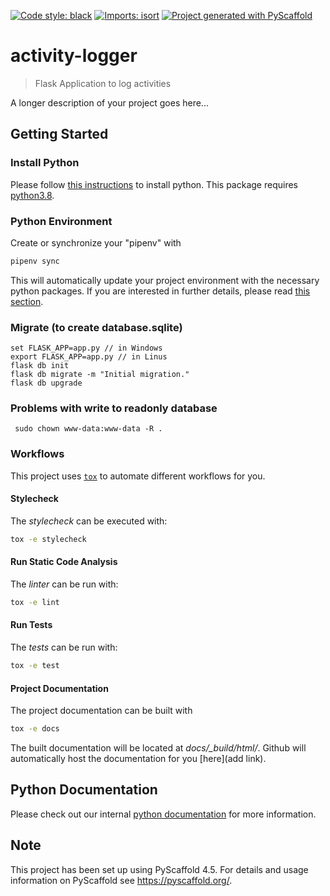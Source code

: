 [![Code style: black](https://img.shields.io/badge/code%20style-black-000000.svg)](https://github.com/psf/black)
[![Imports: isort](https://img.shields.io/badge/%20imports-isort-%231674b1?style=flat&labelColor=ef8336)](https://pycqa.github.io/isort/)
[![Project generated with PyScaffold](https://img.shields.io/badge/-PyScaffold-005CA0?logo=pyscaffold)](https://pyscaffold.org/)

# activity-logger

> Flask Application to log activities

A longer description of your project goes here...

## Getting Started

### Install Python

Please follow
[this instructions](https://pages.github.hexagon.com/geo-surv/python-package-documentation/python-environment/development-workflow/)
to install python. This package requires
[python3.8](https://www.python.org/downloads/release/python-3810/).

### Python Environment

Create or synchronize your "pipenv" with

```bash
pipenv sync
```

This will automatically update your project environment with the necessary python packages.
If you are interested in further details, please read
[this section](https://pages.github.hexagon.com/geo-surv/python-package-documentation/recommended-packages/virtual-environment/#pipenv).


### Migrate (to create database.sqlite)

```console
set FLASK_APP=app.py // in Windows
export FLASK_APP=app.py // in Linus
flask db init
flask db migrate -m "Initial migration."
flask db upgrade
```

### Problems with write to readonly database

```
 sudo chown www-data:www-data -R .
```

### Workflows

This project uses
[`tox`](https://pages.github.hexagon.com/geo-surv/python-package-documentation/python-environment/tox-workflow/)
to automate different workflows for you.

#### Stylecheck

The *stylecheck* can be executed with:

```bash
tox -e stylecheck
```

#### Run Static Code Analysis

The *linter* can be run with:

```bash
tox -e lint
```

#### Run Tests

The *tests* can be run with:

```bash
tox -e test
```

#### Project Documentation

The project documentation can be built with

```bash
tox -e docs
```

The built documentation will be located at *docs/_build/html/*.
Github will automatically host the documentation for you [here](add link).

## Python Documentation

Please check out our internal [python documentation](https://pages.github.hexagon.com/geo-surv/python-package-documentation/) for more information.

## Note

This project has been set up using PyScaffold 4.5. For details and usage
information on PyScaffold see https://pyscaffold.org/.
